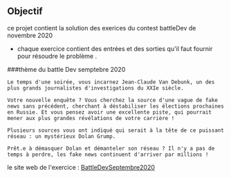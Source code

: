 
## Objectif

ce projet contient la solution des exerices du contest battleDev de novembre 2020 

* chaque exercice contient des entrées et des sorties qu'il faut fournir pour résoudre le problème .

###thème du battle Dev semptebre 2020

```
Le temps d'une soirée, vous incarnez Jean-Claude Van Debunk, un des plus grands journalistes d'investigations du XXIe siècle.

Votre nouvelle enquête ? Vous cherchez la source d'une vague de fake news sans précédent, cherchant à déstabiliser les élections prochaines en Russie. Et vous pensez avoir une excellente piste, qui pourrait mener aux plus grandes révélations de votre carrière !

Plusieurs sources vous ont indiqué qui serait à la tête de ce puissant réseau : un mystérieux Dolan Grump.

Prêt.e à démasquer Dolan et démanteler son réseau ? Il n'y a pas de temps à perdre, les fake news continuent d'arriver par millions !
```

le site web de l'exercice : [BattleDevSeptembre2020](https://www.isograd.com/FR/index.php)